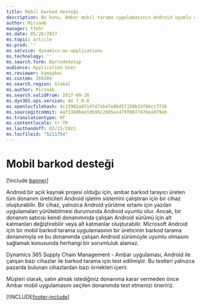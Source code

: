 ```yaml
---
title: Mobil barkod desteği
description: Bu konu, Ambar mobil tarama uygulamasının Android uyumlu cihazlarda nasıl ele alınacağını açıklar.
author: Mirzaab
manager: tfehr
ms.date: 05/26/2017
ms.topic: article
ms.prod: ''
ms.service: dynamics-ax-applications
ms.technology: ''
ms.search.form: BarcodeSetup
audience: Application User
ms.reviewer: kamaybac
ms.custom: 269384
ms.search.region: Global
ms.author: Mirzaab
ms.search.validFrom: 2017-09-20
ms.dyn365.ops.version: AX 7.0.0
ms.openlocfilehash: 4c15982a87147d7ab47e8bd5f150b15f86cc7736
ms.sourcegitcommit: eaf330dbee1db96c20d5ac479f007747bea079eb
ms.translationtype: HT
ms.contentlocale: tr-TR
ms.lasthandoff: 02/15/2021
ms.locfileid: "5211754"
---
```

# <a name="mobile-barcode-support"></a>Mobil barkod desteği

[!include [banner](../includes/banner.md)]

Android bir açık kaynak projesi olduğu için, ambar barkod tarayıcı üreten tüm donanım üreticileri Android işletim sistemini çalıştıran için bir cihaz oluşturabilir. Bir cihaz, yalnızca Android yürütme ortamı için yazılan uygulamaları yürütebilmesi durumunda Android uyumlu olur.
Ancak, bir donanım satıcısı kendi donanımında çalışan Android sürümü için alt katmanları değiştirebilir veya alt katmanlar oluşturabilir. Microsoft Android için bir mobil barkod tarama uygulamasının bir üreticinin barkod tarama donanımıyla ve bu donanımda çalışan Android sürümüyle uyumlu olmasını sağlamak konusunda herhangi bir sorumluluk alamaz. 

Dynamics 365 Supply Chain Management - Ambar uygulaması, Android ile çalışan bazı cihazlar ile barkod tarama için test edilmiştir. Bu testleri yalnızca pazarda bulunan cihazlardan bazı örnekleri içerir.

Müşteri olarak, satın almak istediğiniz donanıma karar vermeden önce Ambar mobil uygulamasını seçilen donanımda test etmenizi öneririz.



[!INCLUDE[footer-include](../../includes/footer-banner.md)]